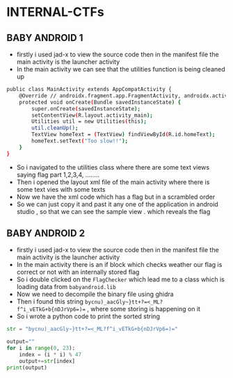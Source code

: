 # INTERNAL-CTFs


## BABY ANDROID 1

- firstly i used jad-x to view the source code then in the manifest file the main activity is the launcher activity
- In the main activity we can see that the utilities function is being cleaned up

```bash
public class MainActivity extends AppCompatActivity {
    @Override // androidx.fragment.app.FragmentActivity, androidx.activity.ComponentActivity, androidx.core.app.ComponentActivity, android.app.Activity
    protected void onCreate(Bundle savedInstanceState) {
        super.onCreate(savedInstanceState);
        setContentView(R.layout.activity_main);
        Utilities util = new Utilities(this);
        util.cleanUp();
        TextView homeText = (TextView) findViewById(R.id.homeText);
        homeText.setText("Too slow!!");
    }
}
```

- So i navigated to the utilities class where there are some text views saying flag part 1,2,3,4, ……..
- Then i opened the layout xml file of the main activity where there is some text vies with some texts
- Now we have the xml code which has a flag but in a scrambled order
- So we can just copy it and past it any one of the application in android studio , so that we can see the sample view . which reveals the flag

## BABY ANDROID 2

- firstly i used jad-x to view the source code then in the manifest file the main activity is the launcher activity
- In the main activity there is an if block which checks weather our flag is correct or not with an internally stored flag
- So i double clicked on the `FlagChecker` which lead me to a class which is loading data from `babyandroid.lib`
- Now we need to decompile the binary file using ghidra
- Then i found this string `bycnu)_aacGly~}tt+?=<_ML?f^i_vETkG+b{nDJrVp6=)=` , where some storing is happening on it
- So i wrote a python code to print the sorted string

```python
str = "bycnu)_aacGly~}tt+?=<_ML?f^i_vETkG+b{nDJrVp6=)="

output=""
for i in range(0, 23):
    index = (i * i) % 47
    output+=str[index]
print(output)

```

